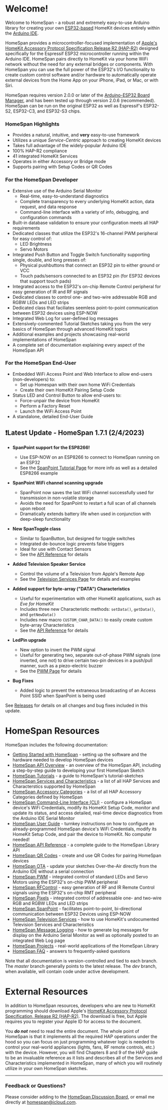 # Welcome!

Welcome to HomeSpan - a robust and extremely easy-to-use Arduino library for creating your own [ESP32-based](https://www.espressif.com/en/products/modules/esp32) HomeKit devices entirely within the [Arduino IDE](http://www.arduino.cc).

HomeSpan provides a microcontroller-focused implementation of [Apple's HomeKit Accessory Protocol Specification Release R2 (HAP-R2)](https://developer.apple.com/homekit/specification/) designed specifically for the Espressif ESP32 microcontroller running within the Arduino IDE.  HomeSpan pairs directly to HomeKit via your home WiFi network without the need for any external bridges or components.  With HomeSpan you can use the full power of the ESP32's I/O functionality to create custom control software and/or hardware to automatically operate external devices from the Home App on your iPhone, iPad, or Mac, or with Siri.

HomeSpan requires version 2.0.0 or later of the [Arduino-ESP32 Board Manager](https://github.com/espressif/arduino-esp32), and has been tested up through version 2.0.6 (recommended).  HomeSpan can be run on the original ESP32 as well as Espressif's ESP32-S2, ESP32-C3, and ESP32-S3 chips.

### HomeSpan Highlights

* Provides a natural, intuitive, and **very** easy-to-use framework
* Utilizes a unique *Service-Centric* approach to creating HomeKit devices
* Takes full advantage of the widely-popular Arduino IDE
* 100% HAP-R2 compliance
* 41 integrated HomeKit Services
* Operates in either Accessory or Bridge mode
* Supports pairing with Setup Codes or QR Codes

### For the HomeSpan Developer

* Extensive use of the Arduino Serial Monitor
  * Real-time, easy-to-understand diagnostics
  * Complete transparency to every underlying HomeKit action, data request, and data response
  * Command-line interface with a variety of info, debugging, and configuration commands
* Built-in database validation to ensure your configuration meets all HAP requirements
* Dedicated classes that utilize the ESP32's 16-channel PWM peripheral for easy control of:
  * LED Brightness
  * Servo Motors
* Integrated Push Button and Toggle Switch functionality supporting single, double, and long presses of:
  * Physical pushbuttons that connect an ESP32 pin to either ground or VCC
  * Touch pads/sensors connected to an ESP32 pin (for ESP32 devices that support touch pads)
* Integrated access to the ESP32's on-chip Remote Control peripheral for easy generation of IR and RF signals
* Dedicated classes to control one- and two-wire addressable RGB and RGBW LEDs and LED strips
* Dedicated class that faciliates seemless point-to-point communication between ESP32 devices using ESP-NOW
* Integrated Web Log for user-defined log messages
* Extensively-commented Tutorial Sketches taking you from the very basics of HomeSpan through advanced HomeKit topics
* Additional examples and projects showcasing real-world implementations of HomeSpan
* A complete set of documentation explaining every aspect of the HomeSpan API

### For the HomeSpan End-User

* Embedded WiFi Access Point and Web Interface to allow end-users (non-developers) to:
  * Set up Homespan with their own home WiFi Credentials
  * Create their own HomeKit Pairing Setup Code
* Status LED and Control Button to allow end-users to:
  * Force-unpair the device from HomeKit
  * Perform a Factory Reset
  * Launch the WiFi Access Point
* A standalone, detailed End-User Guide

## ❗Latest Update - HomeSpan 1.7.1 (2/4/2023)

* **SpanPoint support for the ESP8266!**
  * Use ESP-NOW on an ESP8266 to connect to HomeSpan running on an ESP32
  * See the [SpanPoint Tutorial Page](NOW.md) for more info as well as a detailed ESP8266 example
  
* **SpanPoint WiFi channel scanning upgrade**
  * SpanPoint now saves the last WiFi channel successfully used for transmission in non-volatile storage
  * Avoids the need for SpanPoint to restart a full scan of all channels upon reboot
  * Dramatically extends battery life when used in conjunction with deep-sleep functionality
  
* **New SpanToggle class**
  * Similar to SpanButton, but designed for toggle switches
  * Integrated de-bounce logic prevents false triggers
  * Ideal for use with Contact Sensors
  * See the [API Reference](Reference.md) for details
  
* **Added Television Speaker Service**
  * Control the volume of a Television from Apple's Remote App
  * See the [Television Services Page](TVServices.md) for details and examples
  
* **Added support for byte-array ("DATA") Characteristics**
  * Useful for experimentation with other HomeKit applications, such as *Eve for HomeKit*
  * Includes three new Characteristic methods: `setData()`, `getData()`, and `getNewData()`
  * Includes new macro `CUSTOM_CHAR_DATA()` to easily create custom byte-array Characteristics
  * See the [API Reference](Reference.md) for details
  
* **LedPin upgrade**
  * New option to invert the PWM signal
  * Useful for generating two, separate out-of-phase PWM signals (one inverted, one not) to drive certain two-pin devices in a push/pull manner, such as a piezo-electric buzzer
  * See the [PWM Page](PWM.md) for details

* **Bug Fixes**
  * Added logic to prevent the extraneous broadcasting of an Access Point SSID when SpanPoint is being used

See [Releases](https://github.com/HomeSpan/HomeSpan/releases) for details on all changes and bug fixes included in this update.

# HomeSpan Resources

HomeSpan includes the following documentation:

* [Getting Started with HomeSpan](GettingStarted.md) - setting up the software and the hardware needed to develop HomeSpan devices
* [HomeSpan API Overview](Overview.md) - an overview of the HomeSpan API, including a step-by-step guide to developing your first HomeSpan Sketch
* [HomeSpan Tutorials](Tutorials.md) - a guide to HomeSpan's tutorial-sketches
* [HomeSpan Services and Characteristics](ServiceList.md) - a list of all HAP Services and Characterstics supported by HomeSpan
* [HomeSpan Accessory Categories](Categories.md) - a list of all HAP Accessory Categories defined by HomeSpan
* [HomeSpan Command-Line Interface (CLI)](CLI.md) - configure a HomeSpan device's WiFi Credentials, modify its HomeKit Setup Code, monitor and update its status, and access detailed, real-time device diagnostics from the Arduino IDE Serial Monitor
* [HomeSpan User Guide](UserGuide.md) - turnkey instructions on how to configure an already-programmed HomeSpan device's WiFi Credentials, modify its HomeKit Setup Code, and pair the device to HomeKit.  No computer needed!
* [HomeSpan API Reference](Reference.md) - a complete guide to the HomeSpan Library API
* [HomeSpan QR Codes](QRCodes.md) - create and use QR Codes for pairing HomeSpan devices
* [HomeSpan OTA](OTA.md) - update your sketches Over-the-Air directly from the Arduino IDE without a serial connection
* [HomeSpan PWM](PWM.md) - integrated control of standard LEDs and Servo Motors using the ESP32's on-chip PWM peripheral
* [HomeSpan RFControl](RMT.md) - easy generation of RF and IR Remote Control signals using the ESP32's on-chip RMT peripheral
* [HomeSpan Pixels](Pixels.md) - integrated control of addressable one- and two-wire RGB and RGBW LEDs and LED strips
* [HomeSpan SpanPoint](NOW.md) - facilitates point-to-point, bi-directional communication between ESP32 Devices using ESP-NOW
* [HomeSpan Television Services](TVServices.md) - how to use HomeKit's undocumented Television Services and Characteristics
* [HomeSpan Message Logging](Logging.md) - how to generate log messages for display on the Arduino Serial Monitor as well as optionally posted to an integrated Web Log page
* [HomeSpan Projects](https://github.com/topics/homespan) - real-world applications of the HomeSpan Library
* [HomeSpan FAQ](FAQ.md) - answers to frequently-asked questions

Note that all documentation is version-controlled and tied to each branch.  The *master* branch generally points to the latest release.  The *dev* branch, when available, will contain code under active development.

# External Resources

In addition to HomeSpan resources, developers who are new to HomeKit programming should download Apple's [HomeKit Accessory Protocol Specification, Release R2 (HAP-R2)](https://developer.apple.com/homekit/specification/). The download is free, but Apple requires you to register your Apple ID for access to the document.

You ***do not*** need to read the entire document.  The whole point of HomeSpan is that it implements all the required HAP operations under the hood so you can focus on just programming whatever logic is needed to control your real-world appliances (lights, fans, RF remote controls, etc.) with the device.  However, you will find Chapters 8 and 9 of the HAP guide to be an invaluable reference as it lists and describes all of the Services and Characteristics implemented in HomeSpan, many of which you will routinely utilize in your own HomeSpan sketches.

---

### Feedback or Questions?

Please consider adding to the [HomeSpan Discussion Board](https://github.com/HomeSpan/HomeSpan/discussions), or email me directly at [homespan@icloud.com](mailto:homespan@icloud.com).
